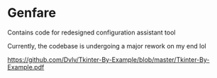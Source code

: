 # Genfare

Contains code for redesigned configuration assistant tool

Currently, the codebase is undergoing a major rework on my end lol

https://github.com/Dvlv/Tkinter-By-Example/blob/master/Tkinter-By-Example.pdf
